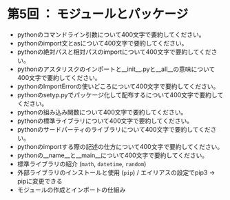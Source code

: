 # 第5回 ： モジュールとパッケージ

- pythonのコマンドライン引数について400文字で要約してください。
- pythonのimport文とasについて400文字で要約してください。
- pythonの絶対パスと相対パスのimportについて400文字で要約してください。
- pythonのアスタリスクのインポートと__init__.pyと__all__の意味について400文字で要約してください。
- pythonのImportErrorの使いどころについて400文字で要約してください。
- pythonのsetyp.pyでパッケージ化して配布するについて400文字で要約してください。
- pythonの組み込み関数について400文字で要約してください。
- pythonの標準ライブラリについて400文字で要約してください。
- pythonのサードパーティのライブラリについて400文字で要約してください。
- pythonのimportする際の記述の仕方について400文字で要約してください。
- pythonの__name__と__main__について400文字で要約してください。
- 標準ライブラリの紹介 (`math`, `datetime`, `random`)
- 外部ライブラリのインストールと使用 (`pip`) / エイリアスの設定でpip3 -> pipに変更できる
- モジュールの作成とインポートの仕組み
